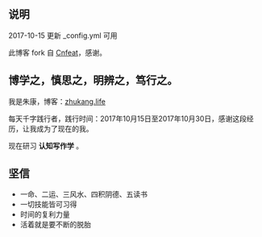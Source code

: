 ﻿## 说明

2017-10-15  更新 _config.yml 可用

此博客 fork 自 [Cnfeat](https://github.com/cnfeat/blog.io)，感谢。

## 博学之，慎思之，明辨之，笃行之。

我是朱康，博客：[zhukang.life](www.zhukang.life)

每天千字践行者，践行时间：2017年10月15日至2017年10月30日，感谢这段经历，让我成为了现在的我。

现在研习 **认知写作学** 。

## 坚信

- 一命、二运、三风水、四积阴德、五读书
- 一切技能皆可习得
- 时间的复利力量
- 活着就是要不断的脱胎 




